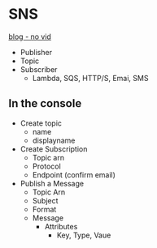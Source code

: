 # SNS
[blog - no vid](http://100daysofdevops.com/21-days-of-aws-using-terraform-day-6-introduction-to-simple-notification-servicesns-using-terraform/)

* Publisher
* Topic
* Subscriber
    * Lambda, SQS, HTTP/S, Emai, SMS

## In the console
* Create topic
    * name
    * displayname
* Create Subscription
    * Topic arn
    * Protocol
    * Endpoint (confirm email)
* Publish a Message
    * Topic Arn
    * Subject
    * Format
    * Message
        * Attributes
            * Key, Type, Vaue